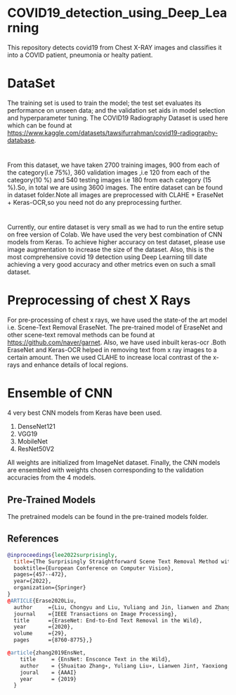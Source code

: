 # COVID19_detection_using_Deep_Learning
This repository detects covid19 from Chest X-RAY images and classifies it into a COVID patient, pneumonia or healty patient.

# DataSet
The training set is used to train the model; the test set evaluates its performance on unseen data; and the validation set aids in model selection and hyperparameter tuning. The COVID19 Radiography Dataset is used here which can be found at https://www.kaggle.com/datasets/tawsifurrahman/covid19-radiography-database. 
#
From this dataset, we have taken 2700 training images, 900 from each of the category(i.e 75%), 360 validation images ,i.e 120 from each of the category(10 %) and 540 testing images i.e 180 from each category (15 %).So, in total we are using 3600 images. The entire dataset can be found in dataset folder.Note all images are preprocessed with CLAHE + EraseNet + Keras-OCR,so you need not do any preprocessing further.
#
Currently, our entire dataset is very small as we had to run the entire setup on free version of Colab. We have used the very best combination of CNN models from Keras. To achieve higher accuracy on test dataset, please use image augmentation to increase the size of the dataset. Also, this is the most comprehensive covid 19 detection using Deep Learning till date achieving a very good accuracy and other metrics even on such a small dataset.
# Preprocessing of chest X Rays
For pre-processing of chest x rays, we have used the state-of the art model i.e. Scene-Text Removal EraseNet. The pre-trained model of EraseNet and other scene-text removal methods can be found at https://github.com/naver/garnet. Also, we have used inbuilt keras-ocr .Both EraseNet and Keras-OCR helped in removing text from x ray images to a certain amount. Then we used CLAHE to increase local contrast of the x-rays and enhance details of local regions.
# Ensemble of CNN 
4 very best CNN models from Keras have been used.
1. DenseNet121
2. VGG19
3. MobileNet
4. ResNet50V2

All weights are initialized from ImageNet dataset.
Finally, the CNN models are ensembled with weights chosen corresponding to the validation accuracies from the 4 models.
## Pre-Trained Models 
The pretrained models can be found in the pre-trained models folder.
## References

```bibtex
@inproceedings{lee2022surprisingly,
  title={The Surprisingly Straightforward Scene Text Removal Method with Gated Attention and Region of author={Lee, Hyeonsu and Choi, Chankyu},
  booktitle={European Conference on Computer Vision},
  pages={457--472},
  year={2022},
  organization={Springer}
}
@ARTICLE{Erase2020Liu,
  author     ={Liu, Chongyu and Liu, Yuliang and Jin, lianwen and Zhang, Shuaitao and Luo, Canjie and Wang, Yongpan},
  journal    ={IEEE Transactions on Image Processing},
  title      ={EraseNet: End-to-End Text Removal in the Wild},
  year       ={2020},
  volume     ={29},
  pages      ={8760-8775},}

@article{zhang2019EnsNet,
    title     = {EnsNet: Ensconce Text in the Wild},
    author    = {Shuaitao Zhang∗, Yuliang Liu∗, Lianwen Jin†, Yaoxiong Huang, Songxuan Lai
    joural    = {AAAI}
    year      = {2019}
  }

